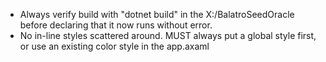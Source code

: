 - Always verify build with "dotnet build" in the X:/BalatroSeedOracle before declaring that it now runs without error.
- No in-line styles scattered around. MUST always put a global style first, or use an existing color style in the app.axaml